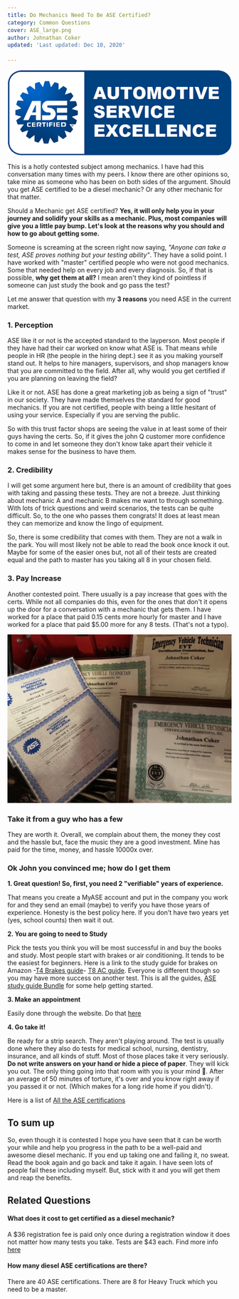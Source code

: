 ```yaml
---
title: Do Mechanics Need To Be ASE Certified?
category: Common Questions
cover: ASE_large.png
author: Johnathan Coker
updated: 'Last updated: Dec 10, 2020'

---
```

![test](./ASE_large.png)

This is a hotly contested subject among mechanics. I have had this conversation many times with my peers. I know there are other opinions so, take mine as someone who has been on both sides of the argument. Should you get ASE certified to be a diesel mechanic? Or any other mechanic for that matter.

Should a Mechanic get ASE certified? **Yes, it will only help you in your journey and solidify your skills as a mechanic. Plus, most companies will give you a little pay bump. Let's look at the reasons why you should and how to go about getting some.**

Someone is screaming at the screen right now saying, _"Anyone can take a test, ASE proves nothing but your testing ability"_. They have a solid point. I have worked with "master" certified people who were not good mechanics. Some that needed help on every job and every diagnosis. So, if that is possible, **why get them at all?** I mean aren't they kind of pointless if someone can just study the book and go pass the test?

Let me answer that question with my **3 reasons** you need ASE in the current market.

### 1. Perception

ASE like it or not is the accepted standard to the layperson. Most people if they have had their car worked on know what ASE is. That means while people in HR (the people in the hiring dept.) see it as you making yourself stand out. It helps to hire managers, supervisors, and shop managers know that you are committed to the field. After all, why would you get certified if you are planning on leaving the field?

Like it or not. ASE has done a great marketing job as being a sign of "trust" in our society. They have made themselves the standard for good mechanics. If you are not certified, people with being a little hesitant of using your service. Especially if you are serving the public.

So with this trust factor shops are seeing the value in at least some of their guys having the certs. So, if it gives the john Q customer more confidence to come in and let someone they don't know take apart their vehicle it makes sense for the business to have them.

### 2. Credibility

I will get some argument here but, there is an amount of credibility that goes with taking and passing these tests. They are not a breeze. Just thinking about mechanic A and mechanic B makes me want to through something. With lots of trick questions and weird scenarios, the tests can be quite difficult. So, to the one who passes them congrats! It does at least mean they can memorize and know the lingo of equipment.

So, there is some credibility that comes with them. They are not a walk in the park. You will most likely not be able to read the book once knock it out. Maybe for some of the easier ones but, not all of their tests are created equal and the path to master has you taking all 8 in your chosen field.

### 3. Pay Increase

Another contested point. There usually is a pay increase that goes with the certs. While not all companies do this, even for the ones that don't it opens up the door for a conversation with a mechanic that gets them. I have worked for a place that paid 0.15 cents more hourly for master and I have worked for a place that paid $5.00 more for any 8 tests. (That's not a typo).

![certs](./bK4QowI7TwC5FK4qnGPbvQ_thumb_1.jpg)

### Take it from a guy who has a few

They are worth it. Overall, we complain about them, the money they cost and the hassle but, face the music they are a good investment. Mine has paid for the time, money, and hassle 10000x over.

### Ok John you convinced me; how do I get them

**1. Great question! So, first, you need 2 "verifiable" years of experience.**

That means you create a MyASE account and put in the company you work for and they send an email (maybe) to verify you have those years of experience. Honesty is the best policy here. If you don't have two years yet (yes, school counts) then wait it out.

**2. You are going to need to Study**

Pick the tests you think you will be most successful in and buy the books and study. Most people start with brakes or air conditioning. It tends to be the easiest for beginners. Here is a link to the study guide for brakes on Amazon -[T4 Brakes guide](https://amzn.to/32cYgaT)- [T8 AC guide](https://amzn.to/2NEIJvd). Everyone is different though so you may have more success on another test. This is all the guides, [ASE study guide Bundle](https://amzn.to/36t6rmH) for some help getting started.

**3. Make an appointment**

Easily done through the website. Do that [here](https://www.ase.com/Tests/ASE-Certification-Tests/Register-Now.aspx)

**4. Go take it!**

Be ready for a strip search. They aren't playing around. The test is usually done where they also do tests for medical school, nursing, dentistry, insurance, and all kinds of stuff. Most of those places take it very seriously. **Do not write answers on your hand or hide a piece of paper**. They will kick you out. The only thing going into that room with you is your mind 🧠. After an average of 50 minutes of torture, it's over and you know right away if you passed it or not. (Which makes for a long ride home if you didn't).

Here is a list of [All the ASE certifications](https://www.ase.com/About-ASE/Statistics.aspx)

## To sum up

So, even though it is contested I hope you have seen that it can be worth your while and help you progress in the path to be a well-paid and awesome diesel mechanic. If you end up taking one and failing it, no sweat. Read the book again and go back and take it again. I have seen lots of people fail these including myself. But, stick with it and you will get them and reap the benefits.

## Related Questions

#### What does it cost to get certified as a diesel mechanic?

A $36 registration fee is paid only once during a registration window it does not matter how many tests you take. Tests are $43 each. Find more info [here](https://www.ase.com/Tests/ASE-Certification-Tests/Register-Now.aspx)

#### How many diesel ASE certifications are there?

There are 40 ASE certifications. There are 8 for Heavy Truck which you need to be a master.